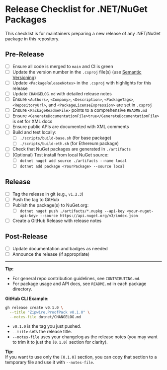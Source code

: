 # Release Checklist for .NET/NuGet Packages

This checklist is for maintainers preparing a new release of any .NET/NuGet package in this repository.

## Pre-Release
- [ ] Ensure all code is merged to `main` and CI is green
- [ ] Update the version number in the `.csproj` file(s) (use [Semantic Versioning](https://semver.org/))
- [ ] Update `<PackageReleaseNotes>` in the `.csproj` with highlights for this release
- [ ] Update `CHANGELOG.md` with detailed release notes
- [ ] Ensure `<Authors>`, `<Company>`, `<Description>`, `<PackageTags>`, `<RepositoryUrl>`, and `<PackageLicenseExpression>` are set in `.csproj`
- [ ] Ensure `<PackageReadmeFile>` points to a comprehensive `README.md`
- [ ] Ensure `<GenerateDocumentationFile>true</GenerateDocumentationFile>` is set for XML docs
- [ ] Ensure public APIs are documented with XML comments
- [ ] Build and test locally:
  - [ ] `./scripts/build-base.sh` (for base package)
  - [ ] `./scripts/build-eth.sh` (for Ethereum package)
- [ ] Check that NuGet packages are generated in `./artifacts`
- [ ] (Optional) Test install from local NuGet source:
  - [ ] `dotnet nuget add source ./artifacts --name local`
  - [ ] `dotnet add package <YourPackage> --source local`

## Release
- [ ] Tag the release in git (e.g., `v1.2.3`)
- [ ] Push the tag to GitHub
- [ ] Publish the package(s) to NuGet.org:
  - [ ] `dotnet nuget push ./artifacts/*.nupkg --api-key <your-nuget-api-key> --source https://api.nuget.org/v3/index.json`
- [ ] Create a GitHub Release with release notes

## Post-Release
- [ ] Update documentation and badges as needed
- [ ] Announce the release (if appropriate)

---

**Tip:**
- For general repo contribution guidelines, see `CONTRIBUTING.md`.
- For package usage and API docs, see `README.md` in each package directory. 

**GitHub CLI Example:**

```bash
gh release create v0.1.0 \
  --title "Zipwire.ProofPack v0.1.0" \
  --notes-file dotnet/CHANGELOG.md
```

- `v0.1.0` is the tag you just pushed.
- `--title` sets the release title.
- `--notes-file` uses your changelog as the release notes (you may want to trim it to just the `[0.1.0]` section for clarity).

**Tip:**  
If you want to use only the `[0.1.0]` section, you can copy that section to a temporary file and use it with `--notes-file`. 